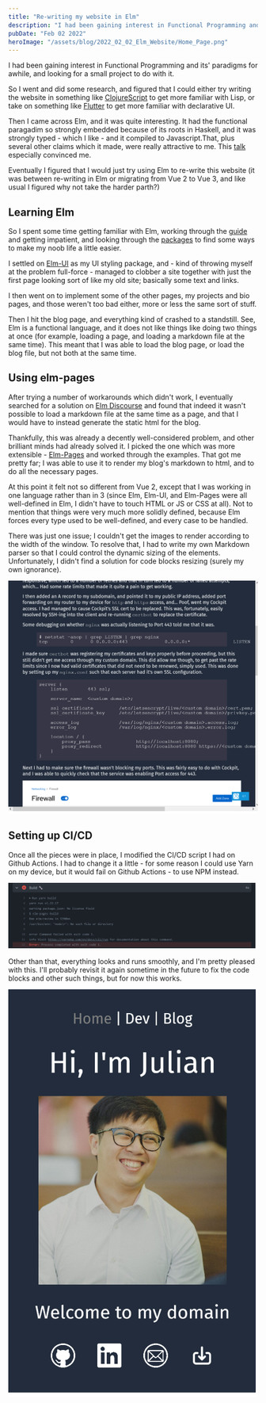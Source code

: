 ```yaml
---
title: "Re-writing my website in Elm"
description: "I had been gaining interest in Functional Programming and its' paradigms for awhile, and looking for a small project to do with it."
pubDate: "Feb 02 2022"
heroImage: "/assets/blog/2022_02_02_Elm_Website/Home_Page.png"
---
```


I had been gaining interest in Functional Programming and its' paradigms for awhile, and looking for a small project to do with it. 

So I went and did some research, and figured that I could either try writing the website in something like [ClojureScript](https://clojurescript.org/) to get more familiar with Lisp, or take on something like [Flutter](https://flutter.dev/) to get more familiar with declarative UI. 

Then I came across Elm, and it was quite interesting. It had the functional paragadim so strongly embedded because of its roots in Haskell, and it was strongly typed - which I like - and it compiled to Javascript.That, plus several other claims which it made, were really attractive to me. This [talk](https://www.youtube.com/watch?v=kEitFAY7Gc8) especially convinced me.

Eventually I figured that I would just try using Elm to re-write this website (it was between re-writing in Elm or migrating from Vue 2 to Vue 3, and like usual I figured why not take the harder parth?)

## Learning Elm

So I spent some time getting familiar with Elm, working through the [guide](https://guide.elm-lang.org/) and getting impatient, and looking through the [packages](https://package.elm-lang.org/) to find some ways to make my noob life a little easier. 

I settled on [Elm-UI](https://package.elm-lang.org/packages/mdgriffith/elm-ui/latest/) as my UI styling package, and - kind of throwing myself at the problem full-force - managed to clobber a site together with just the first page looking sort of like my old site; basically some text and links. 

I then went on to implement some of the other pages, my projects and bio pages, and those weren't too bad either, more or less the same sort of stuff.

Then I hit the blog page, and everything kind of crashed to a standstill. See, Elm is a functional language, and it does not like things like doing two things at once (for example, loading a page, and loading a markdown file at the same time). This meant that I was able to load the blog page, or load the blog file, but not both at the same time. 

## Using elm-pages

After trying a number of workarounds which didn't work, I eventually searched for a solution on [Elm Discourse](https://discourse.elm-lang.org/) and found that indeed it wasn't possible to load a markdown file at the same time as a page, and that I would have to instead generate the static html for the blog. 

Thankfully, this was already a decently well-considered problem, and other brilliant minds had already solved it. I picked the one which was more extensible - [Elm-Pages](https://elm-pages.com/) and worked through the examples. That got me pretty far; I was able to use it to render my blog's markdown to html, and to do all the necessary pages. 

At this point it felt not so different from Vue 2, except that I was working in one language rather than in 3 (since Elm, Elm-UI, and Elm-Pages were all well-defined in Elm, I didn't have to touch HTML or JS or CSS at all). Not to mention that things were very much more solidly defined, because Elm forces every type used to be well-defined, and every case to be handled.

There was just one issue; I couldn't get the images to render according to the width of the window. To resolve that, I had to write my own Markdown parser so that I could control the dynamic sizing of the elements. Unfortunately, I didn't find a solution for code blocks resizing (surely my own ignorance).

![Broken_Codeblock.png](/assets/blog/2022_02_02_Elm_Website/Broken_Codeblock.png)

## Setting up CI/CD

Once all the pieces were in place, I modified the CI/CD script I had on Github Actions. I had to change it a little - for some reason I could use Yarn on my device, but it would fail on Github Actions - to use NPM instead. 

![Github_Actions.png](/assets/blog/2022_02_02_Elm_Website/Github_Actions.png)

Other than that, everything looks and runs smoothly, and I'm pretty pleased with this. I'll probably revisit it again sometime in the future to fix the code blocks and other such things, but for now this works.

![Home_Page.png](/assets/blog/2022_02_02_Elm_Website/Home_Page.png)

